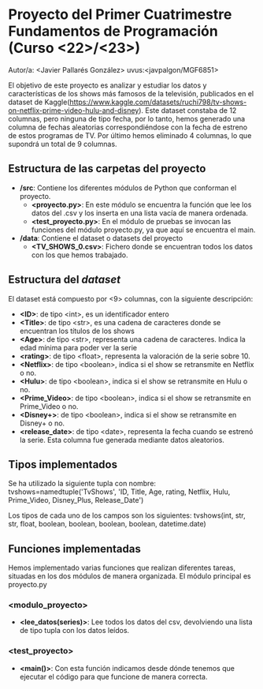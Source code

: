 # Proyecto del Primer Cuatrimestre Fundamentos de Programación (Curso  \<22\>/\<23\>)
Autor/a: \<Javier Pallarés González\>   uvus:\<javpalgon/MGF6851\>

El objetivo de este proyecto es analizar y estudiar los datos y características de los shows más famosos de la televisión, publicados en el dataset de Kaggle(https://www.kaggle.com/datasets/ruchi798/tv-shows-on-netflix-prime-video-hulu-and-disney). Este dataset constaba de 12 columnas, pero ninguna de tipo fecha, por lo tanto, hemos generado una columna de fechas aleatorias correspondiéndose con la fecha de estreno de estos programas de TV. Por último hemos eliminado 4 columnas, lo que supondrá un total de 9 columnas.


## Estructura de las carpetas del proyecto

* **/src**: Contiene los diferentes módulos de Python que conforman el proyecto.
  * **\<proyecto.py\>**: En este módulo se encuentra la función que lee los datos del .csv y los inserta en una lista vacía de manera ordenada.
  * **\<test_proyecto.py\>**: En el módulo de pruebas se invocan las funciones del módulo proyecto.py, ya que aquí se encuentra el main. 
* **/data**: Contiene el dataset o datasets del proyecto
    * **\<TV_SHOWS_0.csv\>**: Fichero donde se encuentran todos los datos con los que hemos trabajado.

    
## Estructura del *dataset*

El dataset está compuesto por \<9\> columnas, con la siguiente descripción:

* **\<ID>**: de tipo \<int\>, es un identificador entero
* **\<Title>**: de tipo \<str\>, es una cadena de caracteres donde se encuentran los títulos de los shows
* **\<Age>**: de tipo \<str\>, representa una cadena de caracteres. Indica la edad mínima para poder ver la serie
* **\<rating>**: de tipo \<float\>, representa la valoración de la serie sobre 10.
* **\<Netflix>**: de tipo \<boolean\>, indica si el show se retransmite en Netflix o no.
* **\<Hulu>**: de tipo \<boolean\>, indica si el show se retransmite en Hulu o no.
* **\<Prime_Video>**: de tipo \<boolean\>, indica si el show se retransmite en Prime_Video o no.
* **\<Disney+>**: de tipo \<boolean\>, indica si el show se retransmite en Disney+ o no.
* **\<release_date>**: de tipo \<date\>, representa la fecha cuando se estrenó la serie. Esta columna fue generada mediante datos aleatorios.

## Tipos implementados

Se ha utilizado la siguiente tupla con nombre:
tvshows=namedtuple('TvShows', 'ID, Title, Age, rating, Netflix, Hulu, Prime_Video, Disney_Plus, Release_Date')

Los tipos de cada uno de los campos son los siguientes:
tvshows(int, str, str, float, boolean, boolean, boolean, boolean, datetime.date)

## Funciones implementadas
Hemos implementado varias funciones que realizan diferentes tareas, situadas en los dos módulos de manera organizada. El módulo principal es proyecto.py

### \<modulo_proyecto\>

* **<lee_datos(series)>**: Lee todos los datos del csv, devolviendo una lista de tipo tupla con los datos leídos. 

### \<test_proyecto\>

* **<main()>**: Con esta función indicamos desde dónde tenemos que ejecutar el código para que funcione de manera correcta.


